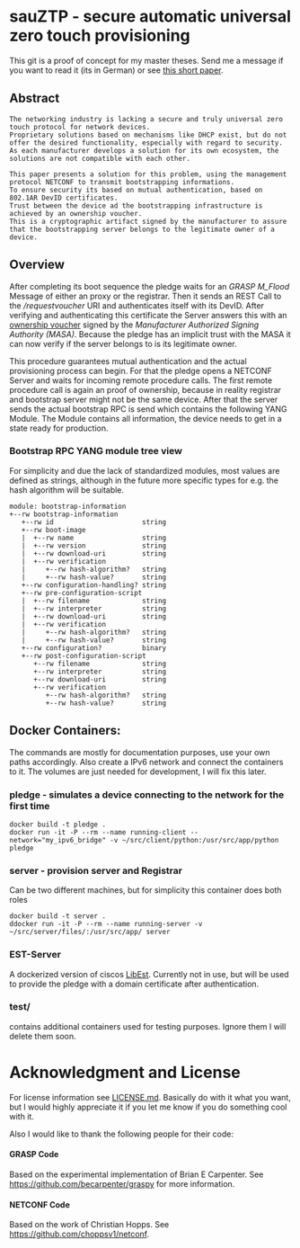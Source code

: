 # sauZTP - secure automatic universal zero touch provisioning

This git is a proof of concept for my master theses.
Send me a message if you want to read it (its in German) or see [this short paper](https://github.com/trjaeger/sauZTP/blob/master/sauZTP_shortPaper.pdf).


## Abstract

    The networking industry is lacking a secure and truly universal zero touch protocol for network devices.
    Proprietary solutions based on mechanisms like DHCP exist, but do not offer the desired functionality, especially with regard to security.
    As each manufacturer develops a solution for its own ecosystem, the solutions are not compatible with each other.

    This paper presents a solution for this problem, using the management protocol NETCONF to transmit bootstrapping informations.
    To ensure security its based on mutual authentication, based on 802.1AR DevID certificates.
    Trust between the device ad the bootstrapping infrastructure is achieved by an ownership voucher.
    This is a cryptographic artifact signed by the manufacturer to assure that the bootstrapping server belongs to the legitimate owner of a device.


## Overview

After completing its boot sequence the pledge waits for an *GRASP M_Flood* Message of either an proxy or the registrar.
Then it sends an REST Call to the */requestvoucher* URI and authenticates itself with its DevID.
After verifying and authenticating this certificate the Server answers this with an [ownership voucher](https://tools.ietf.org/html/draft-ietf-anima-voucher-06) signed by the *Manufacturer Authorized Signing Authority (MASA)*.
Because the pledge has an implicit trust with the MASA it can now verify if the server belongs to is its legitimate owner.

This procedure guarantees mutual authentication and the actual provisioning process can begin.
For that the pledge opens a NETCONF Server and waits for incoming remote procedure calls.
The first remote procedure call is again an proof of ownership, because in reality registrar and bootstrap server might not be the same device.
After that the server sends the actual bootstrap RPC is send which contains the following YANG Module.
The Module contains all information, the device needs to get in a state ready for production.

### Bootstrap RPC YANG module tree view
For simplicity and due the lack of standardized modules, most values are defined as strings, although in the future more specific types for e.g. the hash algorithm will be suitable.

    module: bootstrap-information
    +--rw bootstrap-information
       +--rw id                      string
       +--rw boot-image
       |  +--rw name                 string
       |  +--rw version              string
       |  +--rw download-uri         string
       |  +--rw verification
       |     +--rw hash-algorithm?   string
       |     +--rw hash-value?       string
       +--rw configuration-handling? string
       +--rw pre-configuration-script
       |  +--rw filename             string
       |  +--rw interpreter          string
       |  +--rw download-uri         string
       |  +--rw verification
       |     +--rw hash-algorithm?   string
       |     +--rw hash-value?       string
       +--rw configuration?          binary
       +--rw post-configuration-script
          +--rw filename             string
          +--rw interpreter          string
          +--rw download-uri         string
          +--rw verification
             +--rw hash-algorithm?   string
             +--rw hash-value?       string


## Docker Containers:
The commands are mostly for documentation purposes, use your own paths accordingly.
Also create a IPv6 network and connect the containers to it.
The volumes are just needed for development, I will fix this later.

### pledge - simulates a device connecting to the network for the first time

    docker build -t pledge .
    docker run -it -P --rm --name running-client --network="my_ipv6_bridge" -v ~/src/client/python:/usr/src/app/python pledge

### server - provision server and Registrar
Can be two different machines, but for simplicity this container does both roles

    docker build -t server .
    ddocker run -it -P --rm --name running-server -v ~/src/server/files/:/usr/src/app/ server

### EST-Server
A dockerized version of ciscos [LibEst](https://github.com/cisco/libest).
Currently not in use, but will be used to provide the pledge with a domain certificate after authentication.

### test/
contains additional containers used for testing purposes. Ignore them I will delete them soon.

# Acknowledgment and License

For license information see [LICENSE.md](https://github.com/trjaeger/sauZTP/blob/master/LICENSE.md).
Basically do with it what you want, but I would highly appreciate it if you let me know if you do something cool with it.

Also I would like to thank the following people for their code:
#### GRASP Code

Based on the experimental implementation of Brian E Carpenter.
See https://github.com/becarpenter/graspy for more information.

#### NETCONF Code

Based on the work of Christian Hopps.
See https://github.com/choppsv1/netconf.
